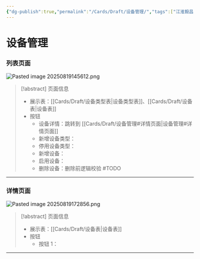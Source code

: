 ```yaml
---
{"dg-publish":true,"permalink":"/Cards/Draft/设备管理/","tags":["江淮毅昌/蝶创I-MES/MES"]}
---
```



# 设备管理

### 列表页面



![Pasted image 20250819145612.png](/img/user/Extras/Attachments/Pasted%20image%2020250819145612.png)

> [!abstract] 页面信息
> - 展示表：[[Cards/Draft/设备类型表\|设备类型表]]、[[Cards/Draft/设备表\|设备表]]
> - 按钮
> 	- 设备详情：跳转到 [[Cards/Draft/设备管理#详情页面\|设备管理#详情页面]]
> 	- 新增设备类型：
> 	- 停用设备类型：
> 	- 新增设备：
> 	- 启用设备：
> 	- 删除设备：删除前逻辑校验 #TODO 

---

### 详情页面

![Pasted image 20250819172856.png](/img/user/Extras/Attachments/Pasted%20image%2020250819172856.png)

> [!abstract] 页面信息
> - 展示表：[[Cards/Draft/设备表\|设备表]]
> - 按钮
> 	- 按钮 1：

---